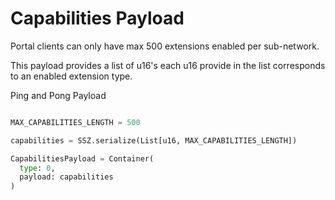 # Capabilities Payload

Portal clients can only have max 500 extensions enabled per sub-network.

This payload provides a list of u16's each u16 provide in the list corresponds to an enabled extension type.

Ping and Pong Payload
```python

MAX_CAPABILITIES_LENGTH = 500

capabilities = SSZ.serialize(List[u16, MAX_CAPABILITIES_LENGTH])

CapabilitiesPayload = Container(
  type: 0,
  payload: capabilities
)
```

